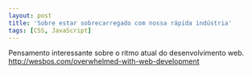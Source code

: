 ```yaml
---
layout: post
title: 'Sobre estar sobrecarregado com nossa rápida indústria'
tags: [CSS, JavaScript]
---
```


Pensamento interessante sobre o ritmo atual do desenvolvimento web.<br>
<http://wesbos.com/overwhelmed-with-web-development>
